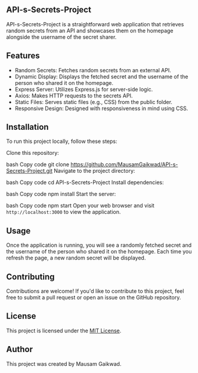 ## API-s-Secrets-Project
API-s-Secrets-Project is a straightforward web application that retrieves random secrets from an API and showcases them on the homepage alongside the username of the secret sharer.

## Features
* Random Secrets: Fetches random secrets from an external API.
* Dynamic Display: Displays the fetched secret and the username of the person who shared it on the homepage.
* Express Server: Utilizes Express.js for server-side logic.
* Axios: Makes HTTP requests to the secrets API.
* Static Files: Serves static files (e.g., CSS) from the public folder.
* Responsive Design: Designed with responsiveness in mind using CSS.
## Installation
To run this project locally, follow these steps:

Clone this repository:

bash
Copy code
git clone https://github.com/MausamGaikwad/API-s-Secrets-Project.git
Navigate to the project directory:

bash
Copy code
cd API-s-Secrets-Project
Install dependencies:

bash
Copy code
npm install
Start the server:

bash
Copy code
npm start
Open your web browser and visit `http://localhost:3000` to view the application.

## Usage
Once the application is running, you will see a randomly fetched secret and the username of the person who shared it on the homepage. Each time you refresh the page, a new random secret will be displayed.

## Contributing
Contributions are welcome! If you'd like to contribute to this project, feel free to submit a pull request or open an issue on the GitHub repository.

## License
This project is licensed under the [MIT License](LICENSE).

## Author
This project was created by Mausam Gaikwad.

